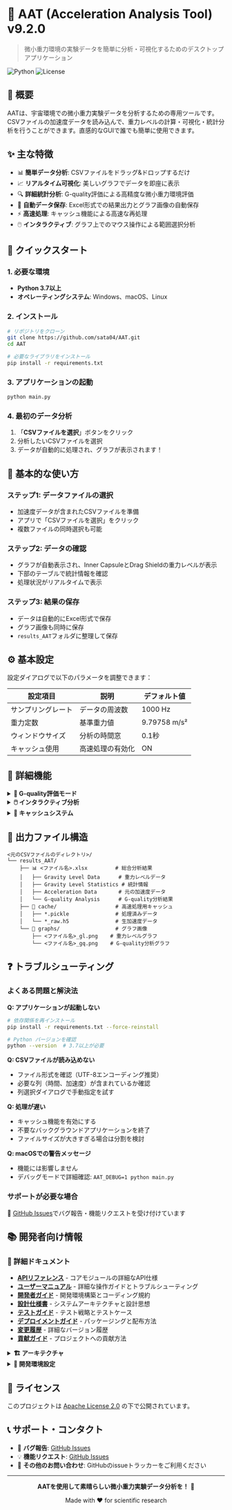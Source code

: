 # 🚀 AAT (Acceleration Analysis Tool) v9.2.0

> 微小重力環境の実験データを簡単に分析・可視化するためのデスクトップアプリケーション

![Python](https://img.shields.io/badge/Python-3.7+-blue.svg)
![License](https://img.shields.io/badge/License-Apache%202.0-green.svg)

## 📖 概要

AATは、宇宙環境での微小重力実験データを分析するための専用ツールです。CSVファイルの加速度データを読み込んで、重力レベルの計算・可視化・統計分析を行うことができます。直感的なGUIで誰でも簡単に使用できます。

## ✨ 主な特徴

- 📊 **簡単データ分析**: CSVファイルをドラッグ&ドロップするだけ
- 📈 **リアルタイム可視化**: 美しいグラフでデータを即座に表示
- 🔍 **詳細統計分析**: G-quality評価による高精度な微小重力環境評価
- 💾 **自動データ保存**: Excel形式での結果出力とグラフ画像の自動保存
- ⚡ **高速処理**: キャッシュ機能による高速な再処理
- 🖱️ **インタラクティブ**: グラフ上でのマウス操作による範囲選択分析

## 🚀 クイックスタート

### 1. 必要な環境

- **Python 3.7以上**
- **オペレーティングシステム**: Windows、macOS、Linux

### 2. インストール

```bash
# リポジトリをクローン
git clone https://github.com/sata04/AAT.git
cd AAT

# 必要なライブラリをインストール
pip install -r requirements.txt
```

### 3. アプリケーションの起動

```bash
python main.py
```

### 4. 最初のデータ分析

1. 「**CSVファイルを選択**」ボタンをクリック
2. 分析したいCSVファイルを選択
3. データが自動的に処理され、グラフが表示されます！

## 📖 基本的な使い方

### ステップ1: データファイルの選択
- 加速度データが含まれたCSVファイルを準備
- アプリで「CSVファイルを選択」をクリック
- 複数ファイルの同時選択も可能

### ステップ2: データの確認
- グラフが自動表示され、Inner CapsuleとDrag Shieldの重力レベルが表示
- 下部のテーブルで統計情報を確認
- 処理状況がリアルタイムで表示

### ステップ3: 結果の保存
- データは自動的にExcel形式で保存
- グラフ画像も同時に保存
- `results_AAT`フォルダに整理して保存

## ⚙️ 基本設定

設定ダイアログで以下のパラメータを調整できます：

| 設定項目 | 説明 | デフォルト値 |
|---------|------|-------------|
| サンプリングレート | データの周波数 | 1000 Hz |
| 重力定数 | 基準重力値 | 9.79758 m/s² |
| ウィンドウサイズ | 分析の時間窓 | 0.1秒 |
| キャッシュ使用 | 高速処理の有効化 | ON |

## 🔧 詳細機能

<details>
<summary><strong>🎯 G-quality評価モード</strong></summary>

微小重力環境の品質を詳細に評価する高度な分析機能：

- **多段階ウィンドウ分析**: 0.1秒から1.0秒まで異なるサイズの時間窓で分析
- **最適化された処理**: バックグラウンドでの非同期処理により、UIの応答性を維持
- **比較分析**: Inner CapsuleとDrag Shieldの両方を独立して評価
- **自動実行**: ファイル読み込み時の自動評価オプション

使用方法：
1. 「G-quality評価モード」ボタンをクリック
2. 進捗バーで処理状況を確認
3. 結果がグラフとExcelで自動保存
</details>

<details>
<summary><strong>🖱️ インタラクティブ分析</strong></summary>

グラフ上での直感的な操作機能：

- **範囲選択**: マウスドラッグで時間範囲を選択
- **リアルタイム統計**: 選択範囲の詳細統計を即座に表示
- **ビジュアルフィードバック**: 選択範囲のハイライト表示
- **データ比較**: 複数データセットの同時表示と比較

操作方法：
1. グラフ上でマウスをドラッグして範囲選択
2. 統計情報ダイアログが自動表示
3. 平均値、標準偏差などの詳細データを確認
</details>

<details>
<summary><strong>💾 キャッシュシステム</strong></summary>

処理済みデータの高速再利用機能：

- **自動キャッシュ**: 処理結果を自動的に保存
- **整合性チェック**: ファイル変更時の自動再処理
- **バージョン管理**: アプリケーション更新時の自動キャッシュ更新
- **効率的な保存**: pickle形式とHDF5形式の使い分け
</details>

## 📁 出力ファイル構造

```
<元のCSVファイルのディレクトリ>/
└── results_AAT/
    ├── 📊 <ファイル名>.xlsx         # 総合分析結果
    │   ├── Gravity Level Data      # 重力レベルデータ
    │   ├── Gravity Level Statistics # 統計情報
    │   ├── Acceleration Data       # 元の加速度データ
    │   └── G-quality Analysis      # G-quality分析結果
    ├── 📁 cache/                   # 高速処理用キャッシュ
    │   ├── *.pickle               # 処理済みデータ
    │   └── *_raw.h5               # 生加速度データ
    └── 📁 graphs/                  # グラフ画像
        ├── <ファイル名>_gl.png    # 重力レベルグラフ
        └── <ファイル名>_gq.png    # G-quality分析グラフ
```

## ❓ トラブルシューティング

### よくある問題と解決法

**Q: アプリケーションが起動しない**
```bash
# 依存関係を再インストール
pip install -r requirements.txt --force-reinstall

# Python バージョンを確認
python --version  # 3.7以上が必要
```

**Q: CSVファイルが読み込めない**
- ファイル形式を確認（UTF-8エンコーディング推奨）
- 必要な列（時間、加速度）が含まれているか確認
- 列選択ダイアログで手動指定を試す

**Q: 処理が遅い**
- キャッシュ機能を有効にする
- 不要なバックグラウンドアプリケーションを終了
- ファイルサイズが大きすぎる場合は分割を検討

**Q: macOSでの警告メッセージ**
- 機能には影響しません
- デバッグモードで詳細確認: `AAT_DEBUG=1 python main.py`

### サポートが必要な場合

🐛 [GitHub Issues](https://github.com/sata04/AAT/issues)でバグ報告・機能リクエストを受け付けています

## 📚 開発者向け情報

### 📖 詳細ドキュメント

- **[APIリファレンス](docs/api-reference.md)** - コアモジュールの詳細なAPI仕様
- **[ユーザーマニュアル](docs/user-manual.md)** - 詳細な操作ガイドとトラブルシューティング
- **[開発者ガイド](docs/developer-guide.md)** - 開発環境構築とコーディング規約
- **[設計仕様書](docs/design-specification.md)** - システムアーキテクチャと設計思想
- **[テストガイド](docs/testing-guide.md)** - テスト戦略とテストケース
- **[デプロイメントガイド](docs/deployment-guide.md)** - パッケージングと配布方法
- **[変更履歴](CHANGELOG.md)** - 詳細なバージョン履歴
- **[貢献ガイド](CONTRIBUTING.md)** - プロジェクトへの貢献方法

<details>
<summary><strong>🏗️ アーキテクチャ</strong></summary>

### プロジェクト構造
```
AAT/
├── main.py                     # エントリーポイント
├── config.json                 # 設定ファイル
├── core/                      # コア処理モジュール
│   ├── data_processor.py      # データ処理
│   ├── statistics.py          # 統計分析
│   ├── cache_manager.py       # キャッシュ管理
│   ├── export.py             # エクスポート機能
│   ├── config.py             # 設定管理
│   ├── logger.py             # ログ機能
│   └── exceptions.py         # カスタム例外
├── gui/                      # ユーザーインターフェース
│   ├── main_window.py        # メインウィンドウ
│   ├── workers.py            # バックグラウンド処理
│   ├── settings_dialog.py    # 設定ダイアログ
│   └── column_selector_dialog.py  # 列選択ダイアログ
├── docs/                     # プロジェクトドキュメント
└── config/                   # 設定ファイル
    ├── config.default.json   # デフォルト設定
    └── config.json          # ユーザー設定
```

### 設計原則
- **関心の分離**: コア処理とGUIの完全分離
- **非同期処理**: QThreadによるバックグラウンド処理
- **キャッシュ戦略**: インテリジェントな処理結果再利用
- **設定管理**: JSONベースの柔軟な設定システム
</details>

<details>
<summary><strong>🔧 開発環境設定</strong></summary>

### 開発用依存関係
```bash
pip install -r requirements.txt

# 開発ツールを含む場合
pip install -e ".[dev]"
```

### pre-commitフックの設定
```bash
pip install pre-commit
pre-commit install
```

### デバッグモード
```bash
# macOS
AAT_DEBUG=1 python main.py

# Windows
set AAT_DEBUG=1 && python main.py
```

### コード品質チェック
```bash
# Ruffでリントとフォーマット
ruff check .
ruff format .
```

### テスト実行
```bash
# 基本テスト
python -m pytest tests/

# カバレッジ付き
python -m pytest tests/ --cov=core --cov=gui
```
</details>

## 📄 ライセンス

このプロジェクトは [Apache License 2.0](LICENSE.md) の下で公開されています。

## 📞 サポート・コンタクト

- 🐛 **バグ報告**: [GitHub Issues](https://github.com/sata04/AAT/issues)
- 💡 **機能リクエスト**: [GitHub Issues](https://github.com/sata04/AAT/issues)
- 📧 **その他のお問い合わせ**: GitHubのissueトラッカーをご利用ください

---

<div align="center">

**AATを使用して素晴らしい微小重力実験データ分析を！** 🚀

Made with ❤️ for scientific research

</div>
